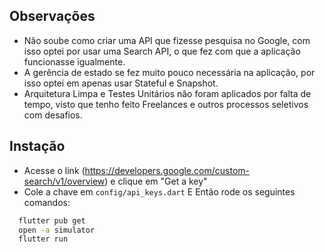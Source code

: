 ## Observações

- Não soube como criar uma API que fizesse pesquisa no Google, com isso optei por usar uma Search API, o que fez com que a aplicação funcionasse igualmente.
- A gerência de estado se fez muito pouco necessária na aplicação, por isso optei em apenas usar Stateful e Snapshot.
- Arquitetura Limpa e Testes Unitários não foram aplicados por falta de tempo, visto que tenho feito Freelances e outros processos seletivos com desafios.


## Instação

- Acesse o link (https://developers.google.com/custom-search/v1/overview) e clique em "Get a key"
- Cole a chave em ```config/api_keys.dart```
E Então rode os seguintes comandos:
```bash
  flutter pub get
  open -a simulator
  flutter run
```
